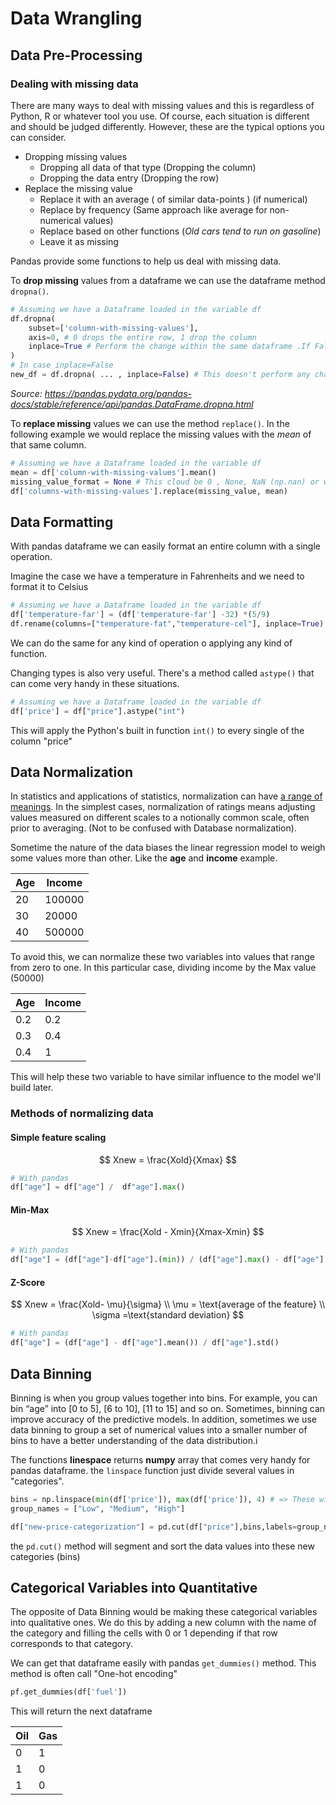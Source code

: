 # Data Wrangling

## Data Pre-Processing

###  Dealing with missing data

There are many ways to deal with missing values and this is regardless of Python, R or whatever tool you use. Of course, each situation is different and should be judged differently. However, these are the typical options you can consider.

* Dropping missing values 
  * Dropping all data of that type (Dropping the column)
  * Dropping the data entry (Dropping the row)
* Replace the missing value
  * Replace it with an average ( of similar data-points ) (if numerical)
  * Replace by frequency (Same approach like average for non-numerical values)
  * Replace based on other functions (*Old cars tend to run on gasoline*)
  * Leave it as missing

Pandas provide some functions to help us deal with missing data.

To **drop missing** values from a dataframe we can use the dataframe method `dropna()`.

```python
# Assuming we have a Dataframe loaded in the variable df
df.dropna(
    subset=['column-with-missing-values'],
	axis=0, # 0 drops the entire row, 1 drop the column
    inplace=True # Perform the change within the same dataframe .If False a new dataframe is returned
)
# In case inplace=False
new_df = df.dropna( ... , inplace=False) # This doesn't perform any change on the df datafram.
```

*Source: https://pandas.pydata.org/pandas-docs/stable/reference/api/pandas.DataFrame.dropna.html*

To **replace missing** values we can use the method `replace()`. In the following example we would replace the missing values with the *mean* of that same column. 

```python
# Assuming we have a Dataframe loaded in the variable df
mean = df['column-with-missing-values'].mean()
missing_value_format = None # This cloud be 0 , None, NaN (np.nan) or whatever your missing values are filled with.
df['columns-with-missing-values'].replace(missing_value, mean) 
```

## Data Formatting

With pandas dataframe we can easily format an entire column with a single operation.

Imagine the case we have a temperature in Fahrenheits  and we need to format it to Celsius

```python
# Assuming we have a Dataframe loaded in the variable df
df['temperature-far'] = (df['temperature-far'] -32) *(5/9)
df.rename(columns=["temperature-fat","temperature-cel"], inplace=True)
```

We can do the same for any kind of operation o applying any kind of function. 

Changing types is also very useful. There's a method called `astype()` that can come very handy in these situations.

```python
# Assuming we have a Dataframe loaded in the variable df
df['price'] = df["price"].astype("int")
```

This will apply the Python's built in function `int()` to every single of the column "price"

## Data Normalization

In statistics and applications of statistics, normalization can have [a range of meanings](https://en.wikipedia.org/wiki/Normalization_(statistics)). In the simplest cases, normalization of ratings means adjusting values measured on different scales to a notionally common scale, often prior to averaging. (Not to be confused with Database normalization).

Sometime the nature of the data biases the linear regression model to weigh some values more than other. Like the **age** and **income** example.

| Age  | Income |
| :--- | ------ |
| 20   | 100000 |
| 30   | 20000  |
| 40   | 500000 |

To avoid this, we can normalize these two variables into values that range from zero to one. In this particular case, dividing income by the Max value (50000) 

| Age  | Income |
| :--- | ------ |
| 0.2  | 0.2    |
| 0.3  | 0.4    |
| 0.4  | 1      |



This will help these two variable to have similar influence to the model we'll build later.

### Methods of normalizing data

#### Simple feature scaling

$$
Xnew = \frac{Xold}{Xmax}
$$

```python
# With pandas
df["age"] = df["age"] /  df"age"].max()
```



#### Min-Max

$$
Xnew = \frac{Xold - Xmin}{Xmax-Xmin}
$$



```python
# With pandas
df["age"] = (df["age"]-df["age"].(min)) / (df["age"].max() - df["age"].min())
```



#### Z-Score

$$
Xnew = \frac{Xold- \mu}{\sigma} \\ 
\mu = \text{average of the feature} \\
\sigma =\text{standard deviation}
$$

```python
# With pandas
df["age"] = (df["age"] - df["age"].mean()) / df["age"].std()
```



## Data Binning

Binning is when you group values together into bins. For example, you can bin “age” into [0 to 5], [6 to 10], [11 to 15] and so on. Sometimes, binning can improve accuracy of the predictive models. In addition, sometimes we use data binning to group a set of numerical values into a smaller number of bins to have a better understanding of the data distribution.i

The functions **linespace** returns **numpy** array that comes very handy for pandas dataframe. the `linspace` function just divide several values in "categories". 

```python
bins = np.linspace(min(df['price']), max(df['price']), 4) # => These will divide is int 4 block which will let us define 3 categories (intervals) (bins) (groups)
group_names = ["Low", "Medium", "High"]

df["new-price-categorization"] = pd.cut(df["price"],bins,labels=group_names,include_lowest=True)

```

the `pd.cut()` method will segment and sort the data values into these new categories (bins)

## Categorical Variables into Quantitative 

The opposite of Data Binning would be making these categorical variables into qualitative ones. We do this by adding a new column with the name of the category and filling the cells with 0 or 1 depending if that row corresponds to that category.

We can get that dataframe easily with pandas `get_dummies()` method. This method is often call "One-hot encoding"

```python
pf.get_dummies(df['fuel'])
```

This will return the next dataframe

| Oil  | Gas  |
| ---- | ---- |
| 0    | 1    |
| 1    | 0    |
| 1    | 0    |

